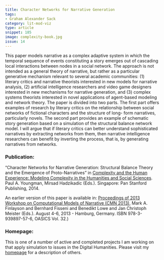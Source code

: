 ```yaml
---
title: Character Networks for Narrative Generation
tags:
- Graham Alexander Sack
category: lit-mod-viz
type: article
snippet: 185
image: complexity-book.jpg
issue: 14
---
```


This paper models narrative as a complex adaptive system in which the temporal sequence of events constituting a story emerges out of cascading local interactions between nodes in a social network. The approach is not intended as a general theory of narrative, but rather as a particular generative mechanism relevant to several academic communities: (1) literary critics and narrative theorists interested in new models for narrative analysis, (2) artificial intelligence researchers and video game designers interested in new mechanisms for narrative generation, and (3) complex systems theorists interested in novel applications of agent-based modeling and network theory. The paper is divided into two parts. The first part offers examples of research by literary critics on the relationship between social networks of fictional characters and the structure of long- form narratives, particularly novels. The second part provides an example of schematic story generation based on a simulation of the structural balance network model. I will argue that if literary critics can better understand sophisticated narratives by extracting networks from them, then narrative intelligence researchers can benefit by inverting the process, that is, by generating narratives from networks.

### Publication:

“Character Networks for Narrative Generation: Structural Balance Theory and
the Emergence of Proto-Narratives” in [Complexity and the Human Experience:
Modeling Complexity in the Humanities and Social
Sciences](http://www.panstanford.com/books/9789814463263.html). Paul A.
Youngman, Mirsad Hadzikadic (Eds.). Singapore: Pan Stanford Publishing, 2014.

An earlier version of this paper is available in: [Proceedings of 2013 Workshop on Computational Models of Narrative (CMN 2013)](http://drops.dagstuhl.de/opus/frontdoor.php?source_opus=4161), Mark A. Finlayson and Bernhard Fisseni and Benedikt Lowe and Jan Christoph Meister (Eds.). August 4-6, 2013 - Hamburg, Germany. ISBN 978-3-939897-57-6, OASICS Vol. 32.)

### Homepage:

This is one of a number of active and completed projects I am working on that apply simulation to issues in the Digital Humanities. Please visit my [homepage](http://www.columbia.edu/~gas2117/grahamsack.html) for a description of others.
